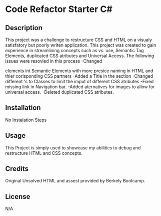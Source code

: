 # Code Refactor Starter C# <Your-Project-Title>

## Description

This project was a challenge to restructure CSS and HTML on a visualy satisfatory but poorly writen application. This project was created to gain experience in streamlining concepts such as <Class> vs. <ID> use, Semantic Tag Elements, duplicated CSS atributes and Universal Access. The following issues were resovled in this process
-Changed <Div> elements int Semantic Elements with more presice naming in HTML and thier corisponding CSS partners
-Added a Title in the <Head> section
-Changed different <ID>'s to Classes to limit the imput of different CSS atributes
-Fixed missing <ID> link in Navigation bar.
-Added aternatives for images to allow for universal access.
-Deleted duplicated CSS atributes.

## Installation

No Instalation Steps

## Usage

This Project is simply used to showcase my abilities to debug and restructure HTML and CSS concepts.

## Credits

Original Unsolved HTML and assest provided by Berkely Bootcamp.

## License

N/A